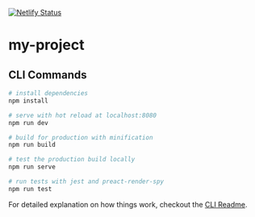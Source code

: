 [![Netlify Status](https://api.netlify.com/api/v1/badges/fe248c9e-ff09-48a5-8003-99580a421c9e/deploy-status)](https://app.netlify.com/sites/objective-aryabhata-5db27e/deploys)
# my-project

## CLI Commands

``` bash
# install dependencies
npm install

# serve with hot reload at localhost:8080
npm run dev

# build for production with minification
npm run build

# test the production build locally
npm run serve

# run tests with jest and preact-render-spy 
npm run test
```

For detailed explanation on how things work, checkout the [CLI Readme](https://github.com/developit/preact-cli/blob/master/README.md).
